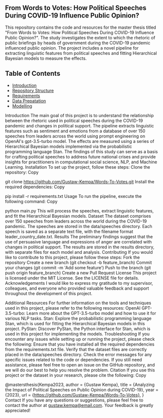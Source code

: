 ## From Words to Votes: How Political Speeches During COVID-19 Influence Public Opinion?
This repository contains the code and resources for the master thesis titled "From Words to Votes: How Political Speeches During COVID-19 Influence Public Opinion?". The study investigates the extent to which the rhetoric of public briefings by heads of government during the COVID-19 pandemic influenced public opinion. The project includes a novel pipeline for extracting linguistic features from political speeches and fitting Hierarchical Bayesian models to measure the effects.

## Table of Contents
* [Introduction](#introduction)
* [Repository Structure](#repository-structure)
* [Requirements](#requirements)
* [Data Prepatation](#data-preparation)
* [Modelling](#modelling)



Introduction 
The main goal of this project is to understand the relationship between the rhetoric used in political speeches during the COVID-19 pandemic and changes in political support. The pipeline extracts linguistic features such as sentiment and emotions from a database of over 150 speeches from leaders across the world using prompt engineering on OpenAI's gpt-3.5-turbo model. The effects are measured using a series of Hierarchical Bayesian models implemented via the probabilistic programming language Stan.
The findings of this study can serve as a basis for crafting political speeches to address future national crises and provide insights for practitioners in computational social science, NLP, and Machine Learning.
Installation
To set up the project, follow these steps:
Clone the repository:
Copy

git clone https://github.com/Gustaw-Kempa/Words-To-Votes.git
Install the required dependencies:
Copy

pip install -r requirements.txt
Usage
To run the pipeline, execute the following command:
Copy

python main.py
This will process the speeches, extract linguistic features, and fit the Hierarchical Bayesian models.
Dataset
The dataset comprises over 150 speeches from leaders across the world during the COVID-19 pandemic. The speeches are stored in the data/speeches directory. Each speech is saved as a separate text file, with the filename format leader_country_date.txt.
Results
The preliminary findings suggest that the use of persuasive language and expressions of anger are correlated with changes in political support. The results are stored in the results directory, with separate files for each model and analysis.
Contributing
If you would like to contribute to this project, please follow these steps:
Fork the repository
Create a new branch (git checkout -b feature_branch)
Commit your changes (git commit -m 'Add some feature')
Push to the branch (git push origin feature_branch)
Create a new Pull Request
License
This project is licensed under the MIT License. See the LICENSE file for details.
Acknowledgements
I would like to express my gratitude to my supervisor, colleagues, and everyone who provided valuable feedback and support throughout the development of this project.

Additional Resources
For further information on the tools and techniques used in this project, please refer to the following resources:
OpenAI GPT-3.5-turbo: Learn more about the GPT-3.5-turbo model and how to use it for various NLP tasks.
Stan: Explore the probabilistic programming language Stan, which is used for fitting the Hierarchical Bayesian models in this project.
PyStan: Discover PyStan, the Python interface for Stan, which is used in this project for implementing the models.
Troubleshooting
If you encounter any issues while setting up or running the project, please check the following:
Ensure that you have installed all the required dependencies from the requirements.txt file.
Verify that the dataset files are correctly placed in the data/speeches directory.
Check the error messages for any specific issues related to the code or dependencies.
If you still need assistance, please feel free to open an issue on the GitHub repository, and we will do our best to help you resolve the problem.
Citation
If you use this project or the dataset in your research, please cite the following:
Copy

@mastersthesis{Kempa2023,
  author = {Gustaw Kempa},
  title = {Analyzing the Impact of Political Speeches on Public Opinion during COVID-19},
  year = {2023},
  url = {https://github.com/Gustaw-Kempa/Words-To-Votes},
}
Contact
If you have any questions or suggestions, please feel free to contact the author at gustaw.kempa@email.com. Your feedback is greatly appreciated!
